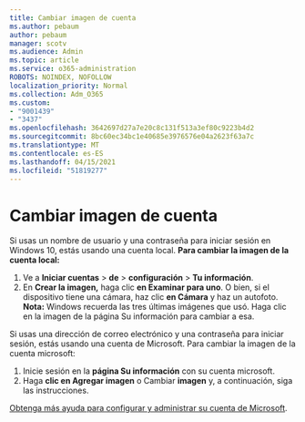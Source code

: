 ```yaml
---
title: Cambiar imagen de cuenta
ms.author: pebaum
author: pebaum
manager: scotv
ms.audience: Admin
ms.topic: article
ms.service: o365-administration
ROBOTS: NOINDEX, NOFOLLOW
localization_priority: Normal
ms.collection: Adm_O365
ms.custom:
- "9001439"
- "3437"
ms.openlocfilehash: 3642697d27a7e20c8c131f513a3ef80c9223b4d2
ms.sourcegitcommit: 8bc60ec34bc1e40685e3976576e04a2623f63a7c
ms.translationtype: MT
ms.contentlocale: es-ES
ms.lasthandoff: 04/15/2021
ms.locfileid: "51819277"
---
```

# <a name="change-account-picture"></a>Cambiar imagen de cuenta

Si usas un nombre de usuario y una contraseña para iniciar sesión en Windows 10, estás usando una cuenta local. **Para cambiar la imagen de la cuenta local:**

1. Ve a **Iniciar cuentas**  >  **de**  >  **configuración**  >  **Tu información**.
2. En **Crear la imagen,** haga clic **en Examinar para uno**. O bien, si el dispositivo tiene una cámara, haz clic **en Cámara** y haz un autofoto. 
    **Nota:** Windows recuerda las tres últimas imágenes que usó. Haga clic en la imagen de la página Su información para cambiar a esa.

Si usas una dirección de correo electrónico y una contraseña para iniciar sesión, estás usando una cuenta de Microsoft. Para cambiar la imagen de la cuenta microsoft:

1. Inicie sesión en la **página Su información** con su cuenta microsoft.
2. Haga **clic en Agregar imagen** o Cambiar **imagen** y, a continuación, siga las instrucciones.

[Obtenga más ayuda para configurar y administrar su cuenta de Microsoft](https://support.microsoft.com/products/microsoft-account?category=manage-account).
